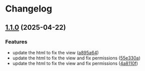 # Changelog

## [1.1.0](https://github.com/kemoycampbell/myProperty/compare/my-property-v1.0.0...my-property-v1.1.0) (2025-04-22)


### Features

* update the html to fix the view ([a895a64](https://github.com/kemoycampbell/myProperty/commit/a895a648c2f1ead47f864d7f8895a195c5cf86cb))
* update the html to fix the view and fix permissions ([55e330a](https://github.com/kemoycampbell/myProperty/commit/55e330a456ac6f67e0b43fbe0a9389bc4ed5c37e))
* update the html to fix the view and fix permissions ([4a8110f](https://github.com/kemoycampbell/myProperty/commit/4a8110fff4069dbe0aaca6e2067fcfef459116fa))
